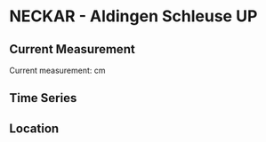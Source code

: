 # NECKAR - Aldingen Schleuse UP

## Current Measurement

Current measurement: <Value topic="rivers/pegel-online/NECKAR/Aldingen_Schleuse_UP/measurementValue"/> cm

## Time Series

<TimeSeries topic="rivers/pegel-online/NECKAR/Aldingen_Schleuse_UP/measurementValue" period="week" />

## Location

<WorldMap>
  <Marker lat="48.86715937128759" lon="9.26112818734061" labelTopic="rivers/pegel-online/NECKAR/Aldingen_Schleuse_UP" />
</WorldMap>
